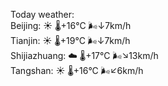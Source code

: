 Today weather:  
Beijing: ☀️   🌡️+16°C 🌬️↓7km/h  
Tianjin: ☀️   🌡️+19°C 🌬️↓7km/h  
Shijiazhuang: ☁️   🌡️+17°C 🌬️↘13km/h  
Tangshan: ☀️   🌡️+16°C 🌬️↙6km/h  
